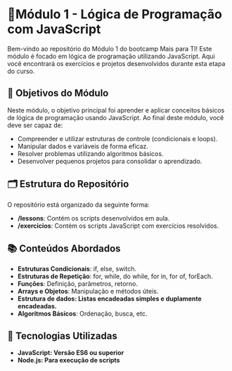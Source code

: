 # 🎯Módulo 1 - Lógica de Programação com JavaScript

Bem-vindo ao repositório do Módulo 1 do bootcamp Mais para TI! Este módulo é focado em lógica de programação utilizando JavaScript. Aqui você encontrará os exercícios e projetos desenvolvidos durante esta etapa do curso.

## 🚀 Objetivos do Módulo

Neste módulo, o objetivo principal foi aprender e aplicar conceitos básicos de lógica de programação usando JavaScript. Ao final deste módulo, você deve ser capaz de:

- Compreender e utilizar estruturas de controle (condicionais e loops).
- Manipular dados e variáveis de forma eficaz.
- Resolver problemas utilizando algoritmos básicos.
- Desenvolver pequenos projetos para consolidar o aprendizado.

## 🗂 Estrutura do Repositório

O repositório está organizado da seguinte forma:

- **/lessons**: Contém os scripts desenvolvidos em aula.
- **/exercicios**: Contém os scripts JavaScript com exercícios resolvidos.

## 📚 Conteúdos Abordados

- **Estruturas Condicionais**: if, else, switch.
- **Estruturas de Repetição**: for, while, do while, for in, for of, forEach.
- **Funções**: Definição, parâmetros, retorno.
- **Arrays e Objetos**: Manipulação e métodos úteis.
- **Estrutura de dados: Listas encadeadas simples e duplamente encadeadas.**
- **Algoritmos Básicos**: Ordenação, busca, etc.

## 🔧 Tecnologias Utilizadas

- **JavaScript: Versão ES6 ou superior**
- **Node.js: Para execução de scripts**
